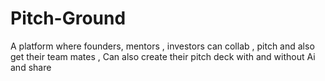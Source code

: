 # Pitch-Ground
A platform where founders, mentors , investors can collab , pitch and also get their team mates , Can also create their pitch deck with and without Ai and share 
